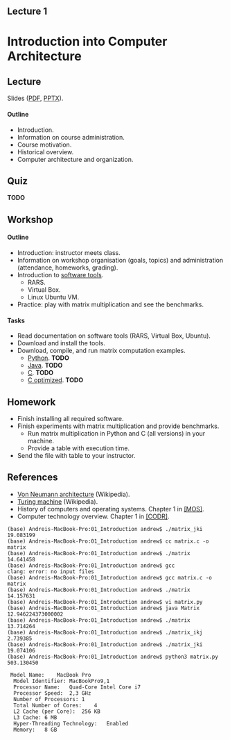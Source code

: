 Lecture 1
---

# Introduction into Computer Architecture

## Lecture

Slides ([PDF](CA_Lecture_01.pdf), [PPTX](CA_Lecture_01.pptx)).

#### Outline

* Introduction.
* Information on course administration.
* Course motivation.
* Historical overview.
* Computer architecture and organization.

## Quiz

__TODO__

## Workshop

#### Outline

* Introduction: instructor meets class.
* Information on workshop organisation (goals, topics)
  and administration (attendance, homeworks, grading).
* Introduction to [software tools](../../software.md).
   * RARS.
   * Virtual Box. 
   * Linux Ubuntu VM.
* Practice: play with matrix multiplication and see the benchmarks.

#### Tasks

* Read documentation on software tools (RARS, Virtual Box, Ubuntu).
* Download and install the tools.
* Download, compile, and run matrix computation examples.
   * [Python](
     https://github.com/andrewt0301/hse-acos-course/blob/master/docs/part1ca/01_Introduction/matrix.py).
     __TODO__
   * [Java](
     https://github.com/andrewt0301/hse-acos-course/blob/master/docs/part1ca/01_Introduction/Matrix.java).
     __TODO__
   * [C](
     https://github.com/andrewt0301/hse-acos-course/blob/master/docs/part1ca/01_Introduction/matrix.c).
     __TODO__
   * [C optimized](). __TODO__

## Homework

* Finish installing all required software.
* Finish experiments with matrix multiplication and provide benchmarks.
   * Run matrix multiplication in Python and C (all versions) in your machine.
   * Provide a table with execution time.
* Send the file with table to your instructor.

## References

* [Von Neumann architecture](https://en.m.wikipedia.org/wiki/Von_Neumann_architecture) (Wikipedia).
* [Turing machine](https://en.m.wikipedia.org/wiki/Turing_machine) (Wikipedia).
* History of computers and operating systems. Chapter 1 in [[MOS]](../../books.md).
* Computer technology overview. Chapter 1 in [[CODR]](../../books.md).

```
(base) Andreis-MacBook-Pro:01_Introduction andrew$ ./matrix_jki 
19.083199
(base) Andreis-MacBook-Pro:01_Introduction andrew$ cc matrix.c -o matrix
(base) Andreis-MacBook-Pro:01_Introduction andrew$ ./matrix
14.641458
(base) Andreis-MacBook-Pro:01_Introduction andrew$ gcc
clang: error: no input files
(base) Andreis-MacBook-Pro:01_Introduction andrew$ gcc matrix.c -o matrix
(base) Andreis-MacBook-Pro:01_Introduction andrew$ ./matrix
14.157631
(base) Andreis-MacBook-Pro:01_Introduction andrew$ vi matrix.py 
(base) Andreis-MacBook-Pro:01_Introduction andrew$ java Matrix
12.946224373000002
(base) Andreis-MacBook-Pro:01_Introduction andrew$ ./matrix
13.714264
(base) Andreis-MacBook-Pro:01_Introduction andrew$ ./matrix_ikj 
2.739385
(base) Andreis-MacBook-Pro:01_Introduction andrew$ ./matrix_jki 
19.074106
(base) Andreis-MacBook-Pro:01_Introduction andrew$ python3 matrix.py
503.130450
```

```
 Model Name:	MacBook Pro
  Model Identifier:	MacBookPro9,1
  Processor Name:	Quad-Core Intel Core i7
  Processor Speed:	2,3 GHz
  Number of Processors:	1
  Total Number of Cores:	4
  L2 Cache (per Core):	256 KB
  L3 Cache:	6 MB
  Hyper-Threading Technology:	Enabled
  Memory:	8 GB
```

